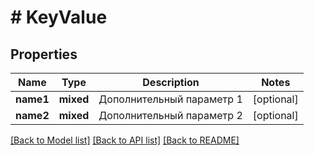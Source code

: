 # # KeyValue

## Properties

Name | Type | Description | Notes
------------ | ------------- | ------------- | -------------
**name1** | **mixed** | Дополнительный параметр 1 | [optional]
**name2** | **mixed** | Дополнительный параметр 2 | [optional]

[[Back to Model list]](../../README.md#models) [[Back to API list]](../../README.md#endpoints) [[Back to README]](../../README.md)
